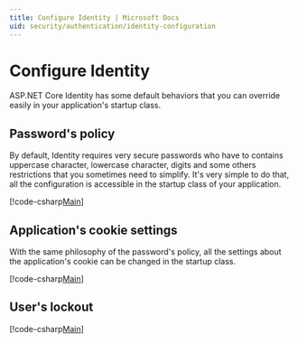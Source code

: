 ```yaml
---
title: Configure Identity | Microsoft Docs
uid: security/authentication/identity-configuration
---
```

# Configure Identity

ASP.NET Core Identity has some default behaviors that you can override easily in your application's startup class.

## Password's policy

By default, Identity requires very secure passwords who have to contains uppercase character, lowercase character, digits and some others restrictions that you sometimes need to simplify. It's very simple to do that, all the configuration is accessible in the startup class of your application.

[!code-csharp[Main](identity/sample/src/ASPET-IdentityDemo-PrimaryKeysConfig/Startup.cs?highlight=2&range=60-65)]

## Application's cookie settings

With the same philosophy of the password's policy, all the settings about the application's cookie can be changed in the startup class.

[!code-csharp[Main](identity/sample/src/ASPET-IdentityDemo-PrimaryKeysConfig/Startup.cs?highlight=2&range=72-80)]

## User's lockout

[!code-csharp[Main](identity/sample/src/ASPET-IdentityDemo-PrimaryKeysConfig/Startup.cs?highlight=2&range=67-70)]
